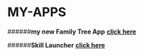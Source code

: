 # MY-APPS

######**my new Family Tree App**
 **[click here](https://play.google.com/store/apps/details?id=com.losersteam.bloodline)**
 
######**Skill Launcher**
 **[click here](https://apkpure.com/skill-launcher/com.learn.skill_launcher)**


